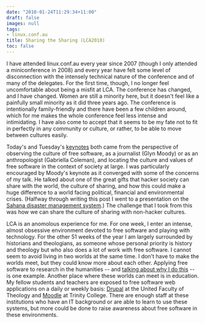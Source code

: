 ```yaml
---
date: "2010-01-24T11:29:34+11:00"
draft: false
images: null
tags:
- linux.conf.au
title: Sharing the Sharing (LCA2010)
toc: false
---
```


I have attended linux.conf.au every year since 2007 (though I only attended a miniconference in 2008) and every year have felt some level of disconnection with the intensely technical nature of the conference and of many of the delegates. For the first time, though, I no longer feel uncomfortable about being a misfit at LCA. The conference has changed, and I have changed. Women are still a minority here, but it doesn't feel like a painfully small minority as it did three years ago. The conference is intentionally family-friendly and there have been a few children around, which for me makes the whole conference feel less intense and intimidating. I have also come to accept that it seems to be my fate not to fit in perfectly in any community or culture, or rather, to be able to move between cultures easily.

Today's and Tuesday's [keynotes](http://www.lca2010.org.nz/programme/keynotes) both came from the perspective of observing the culture of free software, as a journalist (Glyn Moody) or as an anthropologist (Gabriella Coleman), and locating the culture and values of free software in the context of society at large. I was particularly encouraged by Moody's keynote as it converged with some of the concerns of my talk. He talked about one of the great gifts that hacker society can share with the world, the culture of sharing, and how this could make a huge difference to a world facing political, financial and environmental crises. (Halfway through writing this post I went to a presentation on the [Sahana disaster management system](http://www.lca2010.org.nz/programme/schedule/view_talk/50312?day=thursday).) The challenge that I took from this was how we can share the culture of sharing with non-hacker cultures.

LCA is an anomolous experience for me. For one week, I enter an intense, almost obsessive environment devoted to free software and playing with technology. For the other 51 weeks of the year I am largely surrounded by historians and theologians, as someone whose personal priority is history and theology but who also does a lot of work with free software. I cannot seem to avoid living in two worlds at the same time. I don't have to make the worlds meet, but they could know more about each other. Applying free software to research in the humanities -- and [talking about why I do this](http://www.slideshare.net/claudinec/unlocking-the-ivory-tower-foss-in-collaborative-humanities-research) -- is one example. Another place where these worlds can meet is in education. My fellow students and teachers are exposed to free software web applications on a daily or weekly basis: [Drupal](http://drupal.org/) at the United Faculty of Theology and [Moodle](http://moodle.org/) at Trinity College. There are enough staff at these institutions who have an IT background or are able to learn to use these systems, but more could be done to raise awareness about free software in these environments.
